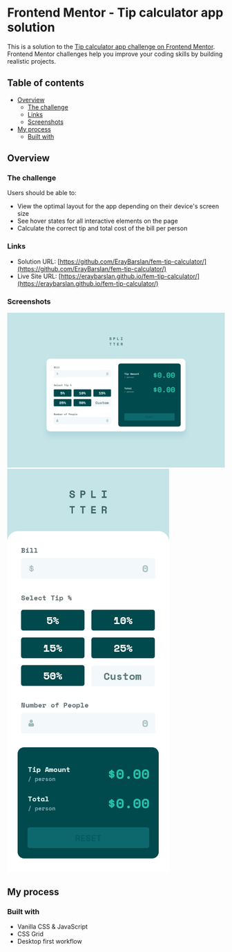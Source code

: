 # Frontend Mentor - Tip calculator app solution

This is a solution to the [Tip calculator app challenge on Frontend Mentor](https://www.frontendmentor.io/challenges/tip-calculator-app-ugJNGbJUX). Frontend Mentor challenges help you improve your coding skills by building realistic projects.

## Table of contents

- [Overview](#overview)
  - [The challenge](#the-challenge)
  - [Links](#links)
  - [Screenshots](#screenshots)
- [My process](#my-process)
  - [Built with](#built-with)

## Overview

### The challenge

Users should be able to:

- View the optimal layout for the app depending on their device's screen size
- See hover states for all interactive elements on the page
- Calculate the correct tip and total cost of the bill per person

### Links

- Solution URL: [https://github.com/ErayBarslan/fem-tip-calculator/](https://github.com/ErayBarslan/fem-tip-calculator/)
- Live Site URL: [https://eraybarslan.github.io/fem-tip-calculator/](https://eraybarslan.github.io/fem-tip-calculator/)

### Screenshots

![desktop_solution](/screenshots/tip-calculator-desktop.png)
![mobile_solution](/screenshots/tip-calculator-mobile.png)

## My process

### Built with

- Vanilla CSS & JavaScript
- CSS Grid
- Desktop first workflow
